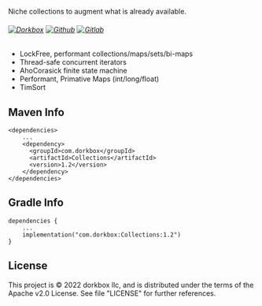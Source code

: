 Niche collections to augment what is already available.

###### [![Dorkbox](https://badge.dorkbox.com/dorkbox.svg "Dorkbox")](https://git.dorkbox.com/dorkbox/Collections) [![Github](https://badge.dorkbox.com/github.svg "Github")](https://github.com/dorkbox/Collections) [![Gitlab](https://badge.dorkbox.com/gitlab.svg "Gitlab")](https://gitlab.com/dorkbox/Collections)


* LockFree, performant collections/maps/sets/bi-maps
* Thread-safe concurrent iterators
* AhoCorasick finite state machine
* Performant, Primative Maps (int/long/float)
* TimSort



Maven Info
---------
```
<dependencies>
    ...
    <dependency>
      <groupId>com.dorkbox</groupId>
      <artifactId>Collections</artifactId>
      <version>1.2</version>
    </dependency>
</dependencies>
```

Gradle Info
---------
```
dependencies {
    ...
    implementation("com.dorkbox:Collections:1.2")
}
```

License
---------
This project is © 2022 dorkbox llc, and is distributed under the terms of the Apache v2.0 License. See file "LICENSE" for further 
references.
